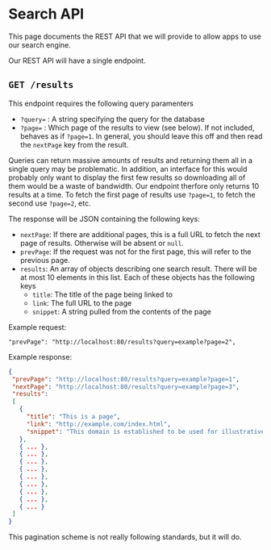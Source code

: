 # Search API

This page documents the REST API that we will provide to allow apps to use our
search engine. 

Our REST API will have a single endpoint.

## `GET /results`

This endpoint requires the following query paramenters

- `?query=` : A string specifying the query for the database
- `?page=` : Which page of the results to view (see below). If not included,
  behaves as if `?page=1`. In general, you should leave this off and then read
  the `nextPage` key from the result.

Queries can return massive amounts of results and returning them all in a single
query may be problematic. In addition, an interface for this would probably only
want to display the first few results so downloading all of them would be a
waste of bandwidth. Our endpoint therfore only returns 10 results at a time. To
fetch the first page of results use `?page=1`, to fetch the second use `?page=2`,
etc.

The response will be JSON containing the following keys:

- `nextPage`: If there are additional pages, this is a full URL to fetch the
  next page of results. Otherwise will be absent or `null`.
- `prevPage`: If the request was not for the first page, this will refer to the 
  previous page.
- `results`: An array of objects describing one search result. There will be at
  most 10 elements in this list. Each of these objects has the following keys
  - `title`: The title of the page being linked to
  - `link`: The full URL to the page
  - `snippet`: A string pulled from the contents of the page
  
Example request:
```
"prevPage": "http://localhost:80/results?query=example?page=2",
```

Example response:

```json
{
 "prevPage": "http://localhost:80/results?query=example?page=1",
 "nextPage": "http://localhost:80/results?query=example?page=3",
 "results":
 [
   {
     "title": "This is a page",
     "link": "http://example.com/index.html",
     "snippet": "This domain is established to be used for illustrative examples"
   },
   { ... },
   { ... },
   { ... },
   { ... },
   { ... },
   { ... },
   { ... },
   { ... },
   { ... }
 ]
}
```

This pagination scheme is not really following standards, but it will do.
